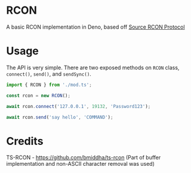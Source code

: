 # RCON
A basic RCON implementation in Deno, based off [Source RCON Protocol](https://developer.valvesoftware.com/wiki/Source_RCON_Protocol)

# Usage
The API is very simple. There are two exposed methods on `RCON` class, `connect()`, `send()`, and `sendSync()`.

```ts
import { RCON } from './mod.ts';

const rcon = new RCON();

await rcon.connect('127.0.0.1', 19132, 'Password123');

await rcon.send('say hello', 'COMMAND');

```
# Credits
TS-RCON - https://github.com/bmiddha/ts-rcon (Part of buffer implementation and non-ASCII character removal was used)
